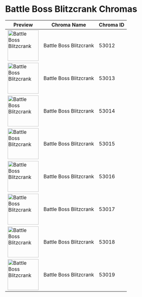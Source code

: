 # Battle Boss Blitzcrank Chromas

| Preview | Chroma Name | Chroma ID |
|---|---|---|
| <img src='https://raw.communitydragon.org/latest/plugins/rcp-be-lol-game-data/global/default/v1/champion-chroma-images/53/53012.png' alt='Battle Boss Blitzcrank' width='100'> | Battle Boss Blitzcrank | 53012 |
| <img src='https://raw.communitydragon.org/latest/plugins/rcp-be-lol-game-data/global/default/v1/champion-chroma-images/53/53013.png' alt='Battle Boss Blitzcrank' width='100'> | Battle Boss Blitzcrank | 53013 |
| <img src='https://raw.communitydragon.org/latest/plugins/rcp-be-lol-game-data/global/default/v1/champion-chroma-images/53/53014.png' alt='Battle Boss Blitzcrank' width='100'> | Battle Boss Blitzcrank | 53014 |
| <img src='https://raw.communitydragon.org/latest/plugins/rcp-be-lol-game-data/global/default/v1/champion-chroma-images/53/53015.png' alt='Battle Boss Blitzcrank' width='100'> | Battle Boss Blitzcrank | 53015 |
| <img src='https://raw.communitydragon.org/latest/plugins/rcp-be-lol-game-data/global/default/v1/champion-chroma-images/53/53016.png' alt='Battle Boss Blitzcrank' width='100'> | Battle Boss Blitzcrank | 53016 |
| <img src='https://raw.communitydragon.org/latest/plugins/rcp-be-lol-game-data/global/default/v1/champion-chroma-images/53/53017.png' alt='Battle Boss Blitzcrank' width='100'> | Battle Boss Blitzcrank | 53017 |
| <img src='https://raw.communitydragon.org/latest/plugins/rcp-be-lol-game-data/global/default/v1/champion-chroma-images/53/53018.png' alt='Battle Boss Blitzcrank' width='100'> | Battle Boss Blitzcrank | 53018 |
| <img src='https://raw.communitydragon.org/latest/plugins/rcp-be-lol-game-data/global/default/v1/champion-chroma-images/53/53019.png' alt='Battle Boss Blitzcrank' width='100'> | Battle Boss Blitzcrank | 53019 |
